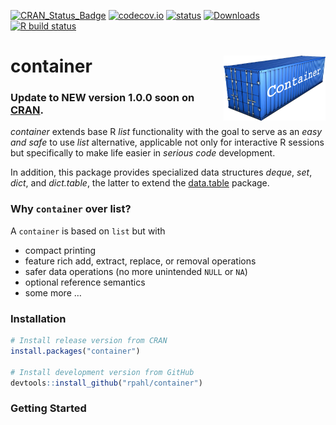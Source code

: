 
<!-- README.md is generated from README.Rmd. Please edit that file -->
<!-- badges: start -->

[![CRAN\_Status\_Badge](http://www.r-pkg.org/badges/version/container)](https://cran.r-project.org/package=container)
[![codecov.io](https://codecov.io/github/rpahl/container/coverage.svg?branch=master)](https://codecov.io/github/rpahl/container?branch=master)
[![status](https://tinyverse.netlify.com/badge/container)](https://CRAN.R-project.org/package=container)
[![Downloads](http://cranlogs.r-pkg.org/badges/container)](http://www.r-pkg.org/pkg/container)
[![R build
status](https://github.com/rpahl/container/workflows/R-CMD-check/badge.svg)](https://github.com/rpahl/container/actions)
<!-- badges: end -->

# container <img src="images/logo.png" align="right" width="163" height="104"/>

### Update to NEW version 1.0.0 soon on [CRAN](https://cran.r-project.org/).

*container* extends base R *list* functionality with the goal to serve
as an *easy and safe* to use *list* alternative, applicable not only for
interactive R sessions but specifically to make life easier in *serious
code* development.

In addition, this package provides specialized data structures *deque*,
*set*, *dict*, and *dict.table*, the latter to extend the
[data.table](https://CRAN.R-project.org/package=data.table) package.

### Why `container` over list?

A `container` is based on `list` but with

-   compact printing
-   feature rich add, extract, replace, or removal operations
-   safer data operations (no more unintended `NULL` or `NA`)
-   optional reference semantics
-   some more …

### Installation

``` r
# Install release version from CRAN
install.packages("container")

# Install development version from GitHub
devtools::install_github("rpahl/container")
```

### Getting Started
